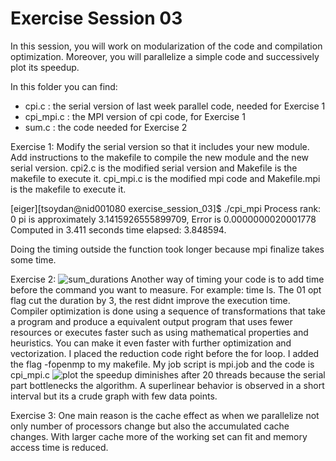 # Exercise Session 03 #
In this session, you will work on modularization of the code and compilation optimization. Moreover, you will parallelize a simple code and successively plot its speedup. 

In this folder you can find:

* cpi.c : the serial version of last week parallel code, needed for Exercise 1
* cpi_mpi.c : the MPI version of cpi code, for Exercise 1
* sum.c : the code needed for Exercise 2 

Exercise 1:
Modify the serial version so that it includes your new module. Add instructions to the makefile to compile the new module and the new serial version.
cpi2.c is the modified serial version and Makefile is the makefile to execute it.
cpi_mpi.c is the modified mpi code and Makefile.mpi is the makefile to execute it.

[eiger][tsoydan@nid001080 exercise_session_03]$ ./cpi_mpi
Process rank: 0
pi is approximately 3.1415926555899709, Error is 0.0000000020001778
Computed in 3.411 seconds
time elapsed: 3.848594.

Doing the timing outside the function took longer because mpi finalize takes some time.

Exercise 2:
![sum_durations](https://user-images.githubusercontent.com/73917265/195615677-cf702f95-5c1f-4fc0-89a2-6379ce7bc96e.png)
Another way of timing your code is to add time before the command you want to measure. For example: time ls.
The 01 opt flag cut the duration by 3, the rest didnt improve the execution time.
Compiler optimization is done using a sequence of transformations that take a program and produce a equivalent output program that uses fewer resources or executes faster such as using mathematical properties and heuristics.
You can make it even faster with further optimization and vectorization.
I placed the reduction code right before the for loop. I added the flag -fopenmp to my makefile. 
My job script is mpi.job and the code is cpi_mpi.c
![plot](https://user-images.githubusercontent.com/73917265/195618909-39dea39b-eb32-4146-a3d0-325529b0e331.png)
the speedup diminishes after 20 threads because the serial part bottlenecks the algorithm. A superlinear behavior is observed in a short interval but its a crude graph with few data points.

Exercise 3:
One main reason is the cache effect as when we parallelize not only number of processors change but also the accumulated cache changes. With larger cache more of the working set can fit and memory access time is reduced.
